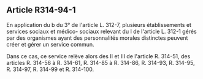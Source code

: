 ## Article R314-94-1

En application du b du 3° de l'article L. 312-7, plusieurs établissements et services sociaux et médico-
sociaux relevant du I de l'article L. 312-1 gérés par des organismes ayant des personnalités morales distinctes
peuvent créer et gérer un service commun.

Dans ce cas, ce service relève alors des II et III de l'article R. 314-51, des articles R. 314-56 à R. 314-61, R.
314-85 à R. 314-86, R. 314-93, R. 314-95, R. 314-97, R. 314-99 et R. 314-100.

